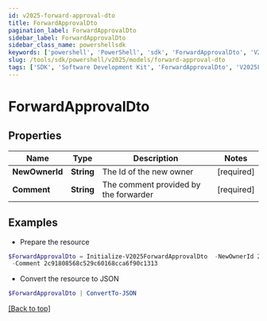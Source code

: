 ```yaml
---
id: v2025-forward-approval-dto
title: ForwardApprovalDto
pagination_label: ForwardApprovalDto
sidebar_label: ForwardApprovalDto
sidebar_class_name: powershellsdk
keywords: ['powershell', 'PowerShell', 'sdk', 'ForwardApprovalDto', 'V2025ForwardApprovalDto'] 
slug: /tools/sdk/powershell/v2025/models/forward-approval-dto
tags: ['SDK', 'Software Development Kit', 'ForwardApprovalDto', 'V2025ForwardApprovalDto']
---
```



# ForwardApprovalDto

## Properties

Name | Type | Description | Notes
------------ | ------------- | ------------- | -------------
**NewOwnerId** | **String** | The Id of the new owner | [required]
**Comment** | **String** | The comment provided by the forwarder | [required]

## Examples

- Prepare the resource
```powershell
$ForwardApprovalDto = Initialize-V2025ForwardApprovalDto  -NewOwnerId 2c91808568c529c60168cca6f90c1314 `
 -Comment 2c91808568c529c60168cca6f90c1313
```

- Convert the resource to JSON
```powershell
$ForwardApprovalDto | ConvertTo-JSON
```


[[Back to top]](#) 

